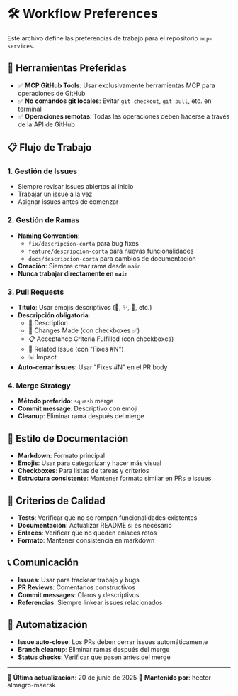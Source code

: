 # 🛠️ Workflow Preferences

Este archivo define las preferencias de trabajo para el repositorio `mcp-services`.

## 🔧 **Herramientas Preferidas**
- ✅ **MCP GitHub Tools**: Usar exclusivamente herramientas MCP para operaciones de GitHub
- ✅ **No comandos git locales**: Evitar `git checkout`, `git pull`, etc. en terminal
- ✅ **Operaciones remotas**: Todas las operaciones deben hacerse a través de la API de GitHub

## 📋 **Flujo de Trabajo**
### 1. **Gestión de Issues**
- Siempre revisar issues abiertos al inicio
- Trabajar un issue a la vez
- Asignar issues antes de comenzar

### 2. **Gestión de Ramas**
- **Naming Convention**: 
  - `fix/descripcion-corta` para bug fixes
  - `feature/descripcion-corta` para nuevas funcionalidades
  - `docs/descripcion-corta` para cambios de documentación
- **Creación**: Siempre crear rama desde `main`
- **Nunca trabajar directamente en `main`**

### 3. **Pull Requests**
- **Título**: Usar emojis descriptivos (🔧, ✨, 📝, etc.)
- **Descripción obligatoria**:
  - 📝 Description
  - 🎯 Changes Made (con checkboxes ✅)
  - 📋 Acceptance Criteria Fulfilled (con checkboxes)
  - 🔗 Related Issue (con "Fixes #N")
  - 📊 Impact
- **Auto-cerrar issues**: Usar "Fixes #N" en el PR body

### 4. **Merge Strategy**
- **Método preferido**: `squash` merge
- **Commit message**: Descriptivo con emoji
- **Cleanup**: Eliminar rama después del merge

## 📝 **Estilo de Documentación**
- **Markdown**: Formato principal
- **Emojis**: Usar para categorizar y hacer más visual
- **Checkboxes**: Para listas de tareas y criterios
- **Estructura consistente**: Mantener formato similar en PRs e issues

## 🎯 **Criterios de Calidad**
- **Tests**: Verificar que no se rompan funcionalidades existentes
- **Documentación**: Actualizar README si es necesario
- **Enlaces**: Verificar que no queden enlaces rotos
- **Formato**: Mantener consistencia en markdown

## 📞 **Comunicación**
- **Issues**: Usar para trackear trabajo y bugs
- **PR Reviews**: Comentarios constructivos
- **Commit messages**: Claros y descriptivos
- **Referencias**: Siempre linkear issues relacionados

## 🚀 **Automatización**
- **Issue auto-close**: Los PRs deben cerrar issues automáticamente
- **Branch cleanup**: Eliminar ramas después del merge
- **Status checks**: Verificar que pasen antes del merge

---

📅 **Última actualización**: 20 de junio de 2025
👤 **Mantenido por**: hector-almagro-maersk